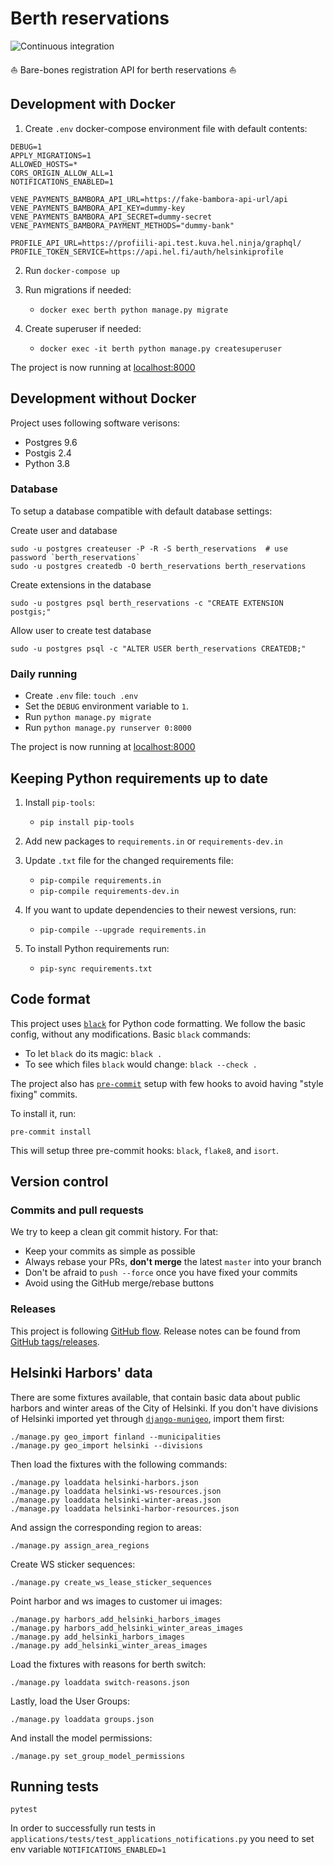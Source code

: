 # Berth reservations

![Continuous integration](https://github.com/City-of-Helsinki/berth-reservations/workflows/Continuous%20integration/badge.svg)

:boat: Bare-bones registration API for berth reservations :boat:

## Development with Docker

1. Create `.env` docker-compose environment file with default contents:

```
DEBUG=1
APPLY_MIGRATIONS=1
ALLOWED_HOSTS=*
CORS_ORIGIN_ALLOW_ALL=1
NOTIFICATIONS_ENABLED=1

VENE_PAYMENTS_BAMBORA_API_URL=https://fake-bambora-api-url/api
VENE_PAYMENTS_BAMBORA_API_KEY=dummy-key
VENE_PAYMENTS_BAMBORA_API_SECRET=dummy-secret
VENE_PAYMENTS_BAMBORA_PAYMENT_METHODS="dummy-bank"

PROFILE_API_URL=https://profiili-api.test.kuva.hel.ninja/graphql/
PROFILE_TOKEN_SERVICE=https://api.hel.fi/auth/helsinkiprofile
```

2. Run `docker-compose up`

3. Run migrations if needed: 
    * `docker exec berth python manage.py migrate`

4. Create superuser if needed: 
    * `docker exec -it berth python manage.py createsuperuser`

The project is now running at [localhost:8000](http://localhost:8000)

## Development without Docker

Project uses following software verisons:

* Postgres 9.6
* Postgis 2.4
* Python 3.8

### Database

To setup a database compatible with default database settings:

Create user and database

    sudo -u postgres createuser -P -R -S berth_reservations  # use password `berth_reservations`
    sudo -u postgres createdb -O berth_reservations berth_reservations
    
Create extensions in the database
    
    sudo -u postgres psql berth_reservations -c "CREATE EXTENSION postgis;"

Allow user to create test database

    sudo -u postgres psql -c "ALTER USER berth_reservations CREATEDB;"

### Daily running

* Create `.env` file: `touch .env`
* Set the `DEBUG` environment variable to `1`.
* Run `python manage.py migrate`
* Run `python manage.py runserver 0:8000`

The project is now running at [localhost:8000](http://localhost:8000)

## Keeping Python requirements up to date

1. Install `pip-tools`:
    
    * `pip install pip-tools`

2. Add new packages to `requirements.in` or `requirements-dev.in`

3. Update `.txt` file for the changed requirements file:
 
    * `pip-compile requirements.in`
    * `pip-compile requirements-dev.in`

4. If you want to update dependencies to their newest versions, run:

    * `pip-compile --upgrade requirements.in`

5. To install Python requirements run:

    * `pip-sync requirements.txt`

## Code format

This project uses [`black`](https://github.com/ambv/black) for Python code formatting.
We follow the basic config, without any modifications. Basic `black` commands:

* To let `black` do its magic: `black .`
* To see which files `black` would change: `black --check .`

The project also has [`pre-commit`](https://pre-commit.com/) setup with few hooks to avoid having "style fixing" commits.

To install it, run:

    pre-commit install

This will setup three pre-commit hooks: `black`, `flake8`, and `isort`.

## Version control
### Commits and pull requests
We try to keep a clean git commit history. For that:
* Keep your commits as simple as possible
* Always rebase your PRs, **don't merge** the latest `master` into your branch
* Don't be afraid to `push --force` once you have fixed your commits 
* Avoid using the GitHub merge/rebase buttons

### Releases

This project is following [GitHub flow](https://guides.github.com/pdfs/githubflow-online.pdf).
Release notes can be found from [GitHub tags/releases](https://github.com/City-of-Helsinki/berth-reservations/releases).

## Helsinki Harbors' data

There are some fixtures available, that contain basic data about public
harbors and winter areas of the City of Helsinki. If you don't have divisions of Helsinki 
imported yet through [`django-munigeo`](https://github.com/City-of-Helsinki/django-munigeo),
import them first:

    ./manage.py geo_import finland --municipalities
    ./manage.py geo_import helsinki --divisions

Then load the fixtures with the following commands:

    ./manage.py loaddata helsinki-harbors.json
    ./manage.py loaddata helsinki-ws-resources.json
    ./manage.py loaddata helsinki-winter-areas.json
    ./manage.py loaddata helsinki-harbor-resources.json

And assign the corresponding region to areas:

    ./manage.py assign_area_regions

Create WS sticker sequences:

    ./manage.py create_ws_lease_sticker_sequences
    
Point harbor and ws images to customer ui images:

    ./manage.py harbors_add_helsinki_harbors_images
    ./manage.py harbors_add_helsinki_winter_areas_images
    ./manage.py add_helsinki_harbors_images
    ./manage.py add_helsinki_winter_areas_images
    
Load the fixtures with reasons for berth switch:

    ./manage.py loaddata switch-reasons.json

Lastly, load the User Groups:

    ./manage.py loaddata groups.json

And install the model permissions:

    ./manage.py set_group_model_permissions

## Running tests

    pytest
    
In order to successfully run tests in ```applications/tests/test_applications_notifications.py``` you need to set env variable ```NOTIFICATIONS_ENABLED=1```
